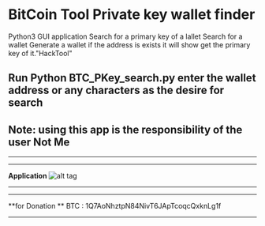 # BitCoin Tool Private key wallet finder
Python3 GUI application
Search for a primary key of a lallet
Search for a wallet
Generate a wallet
if the address is exists it will show get the primary key of it."HackTool"

Run Python BTC_PKey_search.py enter the wallet address or any characters as the desire for search
-----------------
## Note: using this app is the responsibility of the user Not Me
-----------------


-------

**Application**
![alt tag](https://github.com/almosally/BTC_Private_Key_finder_Python3_tkinter/blob/main/BTC_PKey_finder.PNG?raw=true)

-------


-------

**for Donation **
BTC : 1Q7AoNhztpN84NivT6JApTcoqcQxknLg1f

-------

